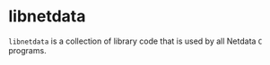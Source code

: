 # libnetdata

`libnetdata` is a collection of library code that is used by all Netdata `C` programs.

